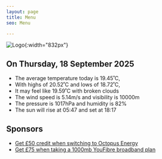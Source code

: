 ```yaml
---
layout: page
title: Menu
seo: Menu

---
```


![Logo](/images/logo.jpg){:width="832px"}

<!-- weather_marker starts -->
## On Thursday, 18 September 2025

- The average temperature today is 19.45˚C,
- With highs of 20.52˚C and lows of 18.72˚C,
- It may feel like 19.59˚C with broken clouds
- The wind speed is 5.14m/s and visibility is 10000m
- The pressure is 1017hPa and humidity is 82%
- The sun will rise at 05:47 and set at 18:17

<!-- weather_marker ends -->

## Sponsors

- [Get £50 credit when switching to Octopus Energy](https://bit.ly/3oD1nnS)
- [Get £75 when taking a 1000mb YouFibre broadband plan](https://aklam.io/91zWhU?)
